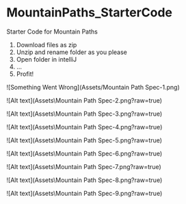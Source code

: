 # MountainPaths_StarterCode
Starter Code for Mountain Paths

1) Download files as zip
2) Unzip and rename folder as you please
3) Open folder in intelliJ
4) ...
5) Profit!

![Something Went Wrong](Assets/Mountain Path Spec-1.png)

![Alt text](Assets\Mountain Path Spec-2.png?raw=true)

![Alt text](Assets\Mountain Path Spec-3.png?raw=true)

![Alt text](Assets\Mountain Path Spec-4.png?raw=true)

![Alt text](Assets\Mountain Path Spec-5.png?raw=true)

![Alt text](Assets\Mountain Path Spec-6.png?raw=true)

![Alt text](Assets\Mountain Path Spec-7.png?raw=true)

![Alt text](Assets\Mountain Path Spec-8.png?raw=true)

![Alt text](Assets\Mountain Path Spec-9.png?raw=true)